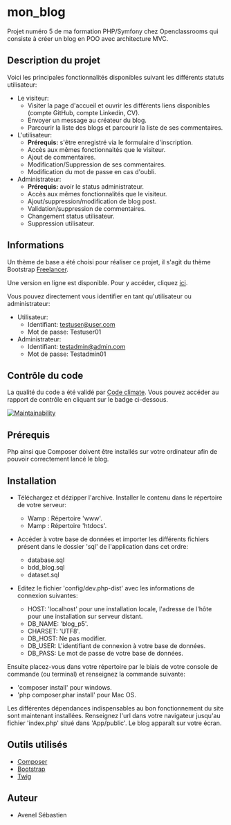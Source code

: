 # mon_blog
Projet numéro 5 de ma formation PHP/Symfony chez Openclassrooms qui consiste à créer un blog en POO avec architecture MVC.

## Description du projet

Voici les principales fonctionnalités disponibles suivant les différents statuts utilisateur:

  * Le visiteur:
      * Visiter la page d'accueil et ouvrir les différents liens disponibles (compte GitHub, compte Linkedin, CV).
      * Envoyer un message au créateur du blog.
      * Parcourir la liste des blogs et parcourir la liste de ses commentaires.
  * L'utilisateur:
      * **Prérequis:** s'être enregistré via le formulaire d'inscription.
      * Accès aux mêmes fonctionnaités que le visiteur.
      * Ajout de commentaires.
      * Modification/Suppression de ses commentaires.
      * Modification du mot de passe en cas d'oubli.
  * Administrateur:
      * **Prérequis:** avoir le status administrateur.
      * Accès aux mêmes fonctionnalités que le visiteur.
      * Ajout/suppression/modification de blog post.
      * Validation/suppression de commentaires.
      * Changement status utilisateur.
      * Suppression utilisateur.
      
## Informations 

Un thème de base a été choisi pour réaliser ce projet, il s'agit du thème Bootstrap [Freelancer](https://startbootstrap.com/themes/freelancer/).

Une version en ligne est disponible. Pour y accéder, cliquez [ici](http://savenelblog.ovh/).

Vous pouvez directement vous identifier en tant qu'utilisateur ou administrateur:
  * Utilisateur:
      * Identifiant: testuser@user.com
      * Mot de passe: Testuser01
  * Administrateur:
      * Identifiant: testadmin@admin.com
      * Mot de passe: Testadmin01

## Contrôle du code

La qualité du code a été validé par [Code climate](https://codeclimate.com/). Vous pouvez accéder au rapport de contrôle en cliquant sur le badge ci-dessous.

[![Maintainability](https://api.codeclimate.com/v1/badges/85789d7ac71148757183/maintainability)](https://codeclimate.com/github/sebAvenel/mon_blog/maintainability)

## Prérequis

Php ainsi que Composer doivent être installés sur votre ordinateur afin de pouvoir correctement lancé le blog.

## Installation

  * Téléchargez et dézipper l'archive. Installer le contenu dans le répertoire de votre serveur:
      * Wamp : Répertoire 'www'.
      * Mamp : Répertoire 'htdocs'.
      
  * Accéder à votre base de données et importer les différents fichiers présent dans le dossier 'sql' de l'application dans cet ordre:
      * database.sql
      * bdd_blog.sql
      * dataset.sql
      
  * Editez le fichier 'config/dev.php-dist' avec les informations de connexion suivantes:
      * HOST: 'localhost' pour une installation locale, l'adresse de l'hôte pour une installation sur serveur distant.
      * DB_NAME: 'blog_p5'.
      * CHARSET: 'UTF8'.
      * DB_HOST: Ne pas modifier.
      * DB_USER: L'identifiant de connexion à votre base de données.
      * DB_PASS: Le mot de passe de votre base de données.

Ensuite placez-vous dans votre répertoire par le biais de votre console de commande (ou terminal) et renseignez la commande suivante:
   * 'composer install' pour windows.
   * 'php composer.phar install' pour Mac OS.
   
Les différentes dépendances indispensables au bon fonctionnement du site sont maintenant installées.
Renseignez l'url dans votre navigateur jusqu'au fichier 'index.php' situé dans 'App/public'.
Le blog apparaît sur votre écran.

## Outils utilisés

  * [Composer](https://getcomposer.org/)
  * [Bootstrap](https://getbootstrap.com/)
  * [Twig](https://twig.symfony.com/)
  
## Auteur

  * Avenel Sébastien
  
  
  
  
  
